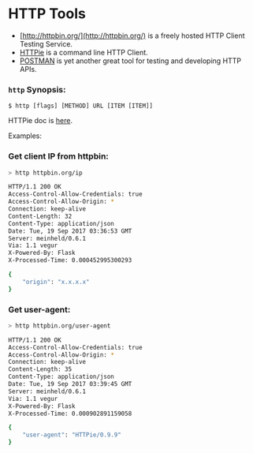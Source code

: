 # HTTP Tools

- [http://httpbin.org/](http://httpbin.org/) is a freely hosted HTTP Client Testing Service.
- [HTTPie](https://httpie.org/) is a command line HTTP Client.
- [POSTMAN](https://www.getpostman.com/) is yet another great tool for testing and developing HTTP APIs.

### `http` Synopsis:

```
$ http [flags] [METHOD] URL [ITEM [ITEM]]
```

HTTPie doc is [here](https://httpie.org/doc).

Examples:

### Get client IP from httpbin:

```bash
> http httpbin.org/ip

HTTP/1.1 200 OK
Access-Control-Allow-Credentials: true
Access-Control-Allow-Origin: *
Connection: keep-alive
Content-Length: 32
Content-Type: application/json
Date: Tue, 19 Sep 2017 03:36:53 GMT
Server: meinheld/0.6.1
Via: 1.1 vegur
X-Powered-By: Flask
X-Processed-Time: 0.000452995300293

{
    "origin": "x.x.x.x"
}
```

### Get user-agent:

```bash
> http httpbin.org/user-agent

HTTP/1.1 200 OK
Access-Control-Allow-Credentials: true
Access-Control-Allow-Origin: *
Connection: keep-alive
Content-Length: 35
Content-Type: application/json
Date: Tue, 19 Sep 2017 03:39:45 GMT
Server: meinheld/0.6.1
Via: 1.1 vegur
X-Powered-By: Flask
X-Processed-Time: 0.000902891159058

{
    "user-agent": "HTTPie/0.9.9"
}
```

